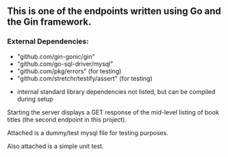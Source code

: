 ## This is one of the endpoints written using Go and the Gin framework.

### External Dependencies:
- "github.com/gin-gonic/gin"
- "github.com/go-sql-driver/mysql"
- "github.com/pkg/errors" (for testing)
- "github.com/stretchr/testify/assert" (for testing)

* internal standard library dependencies not listed, but can be compiled during setup

Starting the server displays a GET response of the mid-level listing of book titles (the second endpoint in this project).

Attached is a dummy/test mysql file for testing purposes.

Also attached is a simple unit test.
